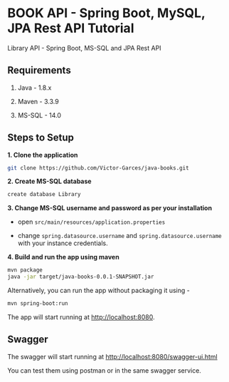 # BOOK API - Spring Boot, MySQL, JPA Rest API Tutorial

Library API - Spring Boot, MS-SQL and JPA Rest API

## Requirements

1. Java - 1.8.x

2. Maven - 3.3.9

3. MS-SQL - 14.0  

## Steps to Setup

**1. Clone the application**

```bash
git clone https://github.com/Victor-Garces/java-books.git
```

**2. Create MS-SQL database**

```bash
create database Library
```

**3. Change MS-SQL username and password as per your installation**

+ open `src/main/resources/application.properties`

+ change `spring.datasource.username` and `spring.datasource.username` with your instance credentials.

**4. Build and run the app using maven**

```bash
mvn package
java -jar target/java-books-0.0.1-SNAPSHOT.jar
```

Alternatively, you can run the app without packaging it using -

```bash
mvn spring-boot:run
```

The app will start running at <http://localhost:8080>.

## Swagger

The swagger will start running at <http://localhost:8080/swagger-ui.html>

You can test them using postman or in the same swagger service.
